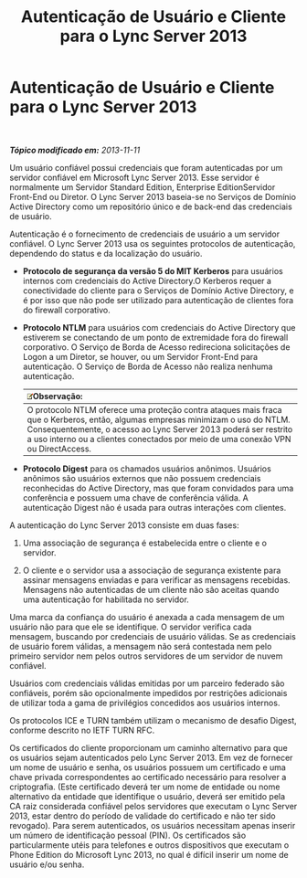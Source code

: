 ﻿---
title: Autenticação de Usuário e Cliente para o Lync Server 2013
TOCTitle: Autenticação de Usuário e Cliente para o Lync Server 2013
ms:assetid: 77f4b62a-f75c-424d-8f02-a6519090015d
ms:mtpsurl: https://technet.microsoft.com/pt-br/library/Dn481132(v=OCS.15)
ms:contentKeyID: 59679347
ms.date: 05/19/2016
mtps_version: v=OCS.15
ms.translationtype: HT
---

# Autenticação de Usuário e Cliente para o Lync Server 2013

 

_**Tópico modificado em:** 2013-11-11_

Um usuário confiável possui credenciais que foram autenticadas por um servidor confiável em Microsoft Lync Server 2013. Esse servidor é normalmente um Servidor Standard Edition, Enterprise EditionServidor Front-End ou Diretor. O Lync Server 2013 baseia-se no Serviços de Domínio Active Directory como um repositório único e de back-end das credenciais de usuário.

Autenticação é o fornecimento de credenciais de usuário a um servidor confiável. O Lync Server 2013 usa os seguintes protocolos de autenticação, dependendo do status e da localização do usuário.

  - **Protocolo de segurança da versão 5 do MIT Kerberos** para usuários internos com credenciais do Active Directory.O Kerberos requer a conectividade do cliente para o Serviços de Domínio Active Directory, e é por isso que não pode ser utilizado para autenticação de clientes fora do firewall corporativo.

  - **Protocolo NTLM** para usuários com credenciais do Active Directory que estiverem se conectando de um ponto de extremidade fora do firewall corporativo. O Serviço de Borda de Acesso redireciona solicitações de Logon a um Diretor, se houver, ou um Servidor Front-End para autenticação. O Serviço de Borda de Acesso não realiza nenhuma autenticação.
    
    <table>
    <thead>
    <tr class="header">
    <th><img src="images/Gg425756.note(OCS.15).gif" title="note" alt="note" />Observação:</th>
    </tr>
    </thead>
    <tbody>
    <tr class="odd">
    <td>O protocolo NTLM oferece uma proteção contra ataques mais fraca que o Kerberos, então, algumas empresas minimizam o uso do NTLM. Consequentemente, o acesso ao Lync Server 2013 poderá ser restrito a uso interno ou a clientes conectados por meio de uma conexão VPN ou DirectAccess.</td>
    </tr>
    </tbody>
    </table>


  - **Protocolo Digest** para os chamados usuários anônimos. Usuários anônimos são usuários externos que não possuem credenciais reconhecidas do Active Directory, mas que foram convidados para uma conferência e possuem uma chave de conferência válida. A autenticação Digest não é usada para outras interações com clientes.

A autenticação do Lync Server 2013 consiste em duas fases:

1.  Uma associação de segurança é estabelecida entre o cliente e o servidor.

2.  O cliente e o servidor usa a associação de segurança existente para assinar mensagens enviadas e para verificar as mensagens recebidas. Mensagens não autenticadas de um cliente não são aceitas quando uma autenticação for habilitada no servidor.

Uma marca da confiança do usuário é anexada a cada mensagem de um usuário não para que ele se identifique. O servidor verifica cada mensagem, buscando por credenciais de usuário válidas. Se as credenciais de usuário forem válidas, a mensagem não será contestada nem pelo primeiro servidor nem pelos outros servidores de um servidor de nuvem confiável.

Usuários com credenciais válidas emitidas por um parceiro federado são confiáveis, porém são opcionalmente impedidos por restrições adicionais de utilizar toda a gama de privilégios concedidos aos usuários internos.

Os protocolos ICE e TURN também utilizam o mecanismo de desafio Digest, conforme descrito no IETF TURN RFC.

Os certificados do cliente proporcionam um caminho alternativo para que os usuários sejam autenticados pelo Lync Server 2013. Em vez de fornecer um nome de usuário e senha, os usuários possuem um certificado e uma chave privada correspondentes ao certificado necessário para resolver a criptografia. (Este certificado deverá ter um nome de entidade ou nome alternativo da entidade que identifique o usuário, deverá ser emitido pela CA raiz considerada confiável pelos servidores que executam o Lync Server 2013, estar dentro do período de validade do certificado e não ter sido revogado). Para serem autenticados, os usuários necessitam apenas inserir um número de identificação pessoal (PIN). Os certificados são particularmente utéis para telefones e outros dispositivos que executam o Phone Edition do Microsoft Lync 2013, no qual é difícil inserir um nome de usuário e/ou senha.

